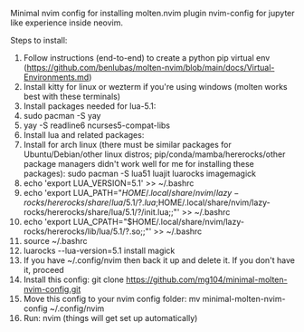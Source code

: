 Minimal nvim config for installing molten.nvim plugin nvim-config for jupyter like experience inside neovim.

Steps to install:

1. Follow instructions (end-to-end) to create a python pip virtual env (https://github.com/benlubas/molten-nvim/blob/main/docs/Virtual-Environments.md)
2. Install kitty for linux or wezterm if you're using windows (molten works best with these terminals)
3. Install packages needed for lua-5.1:
  4. sudo pacman -S yay
  5. yay -S readline6 ncurses5-compat-libs
6. Install lua and related packages:
  7. Install for arch linux (there must be similar packages for Ubuntu/Debian/other linux distros; pip/conda/mamba/hererocks/other package managers didn't work well for me for installing these packages): sudo pacman -S lua51 luajit luarocks imagemagick
  8. echo 'export LUA_VERSION=5.1' >> ~/.bashrc
  9. echo 'export LUA_PATH="$HOME/.local/share/nvim/lazy-rocks/hererocks/share/lua/5.1/?.lua;$HOME/.local/share/nvim/lazy-rocks/hererocks/share/lua/5.1/?/init.lua;;"' >> ~/.bashrc
  10. echo 'export LUA_CPATH="$HOME/.local/share/nvim/lazy-rocks/hererocks/lib/lua/5.1/?.so;;"' >> ~/.bashrc
  11. source ~/.bashrc
  12. luarocks --lua-version=5.1 install magick
13. If you have ~/.config/nvim then back it up and delete it. If you don't have it, proceed
14. Install this config: git clone https://github.com/mg104/minimal-molten-nvim-config.git
15. Move this config to your nvim config folder: mv minimal-molten-nvim-config ~/.config/nvim
16. Run: nvim (things will get set up automatically)
